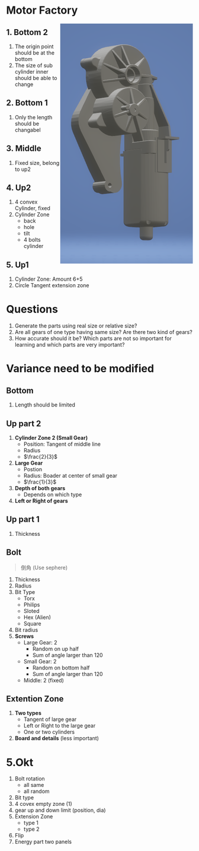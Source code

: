 # Motor Factory

<img src="pic/motor-typeA.png" alt="Image" style="zoom:100%;" align="right"/>

## 1. Bottom 2

1. The origin point should be at the bottom
2. The size of sub cylinder inner should be able to change

## 2. Bottom 1

1. Only the length should be changabel

## 3. Middle

1. Fixed size, belong to up2

## 4. Up2

1. 4 convex Cylinder, fixed
2. Cylinder Zone
    - back
    - hole
    - tilt 
    - 4 bolts cylinder

## 5. Up1

1. Cylinder Zone: Amount 6+5
2. Circle Tangent extension zone


<div style="page-break-after: always;"></div>

# Questions

1. Generate the parts using real size or relative size?
2. Are all gears of one type having same size? Are there two kind of gears?
3. How accurate should it be? Which parts are not so important for learning and which parts are very important?

<div style="page-break-after: always;"></div>

# Variance need to be modified

## Bottom

1. Length should  be limited



## Up part 2

1. **Cylinder Zone 2 (Small Gear)**
    - Position: Tangent of middle line
    - Radius
    - $\frac{2}{3}$
2. **Large Gear**
    - Postion
    - Radius: Boader at center of small gear 
    - $\frac{1}{3}$
3. **Depth of both gears**
    - Depends on which type 
4. **Left or Right of gears**


## Up part 1

1. Thickness 

## Bolt

> 倒角 (Use sephere)
1. Thickness
3. Radius
4. Bit Type
    - Torx
    - Philips
    - Sloted
    - Hex (Alien)
    - Square
5. Bit radius
2. **Screws**
    - Large Gear: 2
        - Random on up half
        - Sum of angle larger than 120
    - Small Gear: 2
        - Random on bottom half
        - Sum of angle larger than 120
    - Middle: 2 (fixed)

## Extention Zone

1. **Two types**
    - Tangent of large gear
    - Left or Right to the large gear
    - One or two cylinders
3. **Board and details** (less important)


<div style="page-break-after: always;"></div>

# 5.Okt

1. Bolt rotation
    - all same
    - all random
2. Bit type
3. 4 covex empty zone (1)
4. gear up and down limit (position, dia)
5. Extension Zone
    - type 1
    - type 2
6. Flip
7. Energy part two panels



